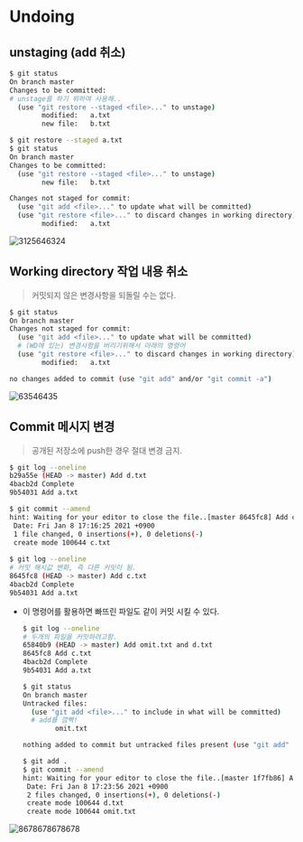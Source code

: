 # Undoing

## unstaging (add 취소)

```bash
$ git status
On branch master
Changes to be committed:
# unstage를 하기 위하여 사용해..
  (use "git restore --staged <file>..." to unstage)
        modified:   a.txt
        new file:   b.txt

```

```bash
$ git restore --staged a.txt
$ git status
On branch master
Changes to be committed:
  (use "git restore --staged <file>..." to unstage)
        new file:   b.txt

Changes not staged for commit:
  (use "git add <file>..." to update what will be committed)
  (use "git restore <file>..." to discard changes in working directory)
        modified:   a.txt

```

![3125646324](md-images/3125646324.jpg)

## Working directory 작업 내용 취소

> 커밋되지 않은 변경사항을 되돌릴 수는 없다.

```bash
$ git status
On branch master
Changes not staged for commit:
  (use "git add <file>..." to update what will be committed)
  # (WD에 있는) 변경사항을 버리기위해서 아래의 명령어
  (use "git restore <file>..." to discard changes in working directory)
        modified:   a.txt

no changes added to commit (use "git add" and/or "git commit -a")
```

![63546435](md-images/63546435.jpg)

## Commit 메시지 변경

> 공개된 저장소에 push한 경우 절대 변경 금지.

```bash
$ git log --oneline
b29a55e (HEAD -> master) Add d.txt
4bacb2d Complete
9b54031 Add a.txt
```

```bash
$ git commit --amend
hint: Waiting for your editor to close the file..[master 8645fc8] Add c.txt
 Date: Fri Jan 8 17:16:25 2021 +0900
 1 file changed, 0 insertions(+), 0 deletions(-)
 create mode 100644 c.txt
 
$ git log --oneline
# 커밋 해시값 변화, 즉 다른 커밋이 됨.
8645fc8 (HEAD -> master) Add c.txt
4bacb2d Complete
9b54031 Add a.txt
```

* 이 명령어를 활용하면 빠뜨린 파일도 같이 커밋 시킬 수 있다.

  ```bash
  $ git log --oneline
  # 두개의 파일을 커밋하려고함.
  65840b9 (HEAD -> master) Add omit.txt and d.txt
  8645fc8 Add c.txt
  4bacb2d Complete
  9b54031 Add a.txt
  
  $ git status
  On branch master
  Untracked files:
    (use "git add <file>..." to include in what will be committed)
    # add를 깜빡!
          omit.txt
  
  nothing added to commit but untracked files present (use "git add" to track)
  ```

  ```bash
  $ git add .
  $ git commit --amend
  hint: Waiting for your editor to close the file..[master 1f7fb86] Add omit.txt and d.txt
   Date: Fri Jan 8 17:23:56 2021 +0900
   2 files changed, 0 insertions(+), 0 deletions(-)
   create mode 100644 d.txt
   create mode 100644 omit.txt
  ```

![8678678678678](md-images/8678678678678.jpg)


















